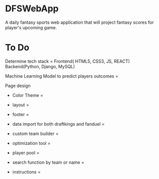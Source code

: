 # DFSWebApp
A daily fantasy sports web application that will project fantasy scores for player's upcoming game.

# To Do
Determine tech stack = Frontend( HTML5, CSS3, JS, REACT) Backend(Python, Django, MySQL)

Machine Learning Model to predict players outcomes =

Page design

- Color Theme = 
  
- layout = 
  
- footer = 
  
- data import for both draftkings and fanduel =
  
- custom team builder =
  
- optimization tool =
  
- player pool =
  
- search function by team or name = 
  
- instructions =
  
